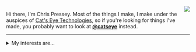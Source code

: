 <img align="right" src="https://avatars3.githubusercontent.com/u/1134322?s=200&v=4" />

Hi there, I'm Chris Pressey.  Most of the things I make, I make under the auspices of [Cat's Eye Technologies](https://catseye.tc/),
so if you're looking for things I've made, you probably want to look at
**[@catseye](https://github.com/orgs/catseye/)** instead.

- - - -

<details>
  <summary>My interests are...</summary>

#### Models of computation

*   [esolangs](http://esolangs.org/)
*   computability, complexity, automata, and formal languages
*   programming languages (semantics, static analysis, design)
*   relationships between computation and logic

#### Aesthetics

*   techno-aesthetics
*   art history, curation, retrocomputing
*   [generative art](https://github.com/topics/gewgaw)
*   [NaNoGenMo](https://github.com/NaNoGenMo/)

</details>
